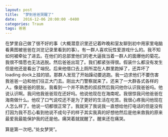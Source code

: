 ```yaml
---
layout: post
title:  "梦到爸爸哭醒了"
date:   2016-12-06 20:00:00 -0400
categories: Traum
tags: 爸爸
---
```


在梦里自己做了很不好的事（大概潜意识里还记着昨晚和室友聊到初中用家里电脑看黄图被爸爸在浏览记录里看到的事）。有一群人喜欢玩性爱游戏什么的。我不知如何被牵扯了进去。在他们的总部里他们的老大逼我当着一群人的面爆他的菊花。我很不情愿也无法逃脱。然后爸爸出现了。我们都紧张得很。假装什么都没有发生但是他还是看出了端倪。后来他借口去上厕所混在人群里跑掉了，还弄坏了loading dock上挂的锁。那群人发现了开始躁动要逃跑。我一边求他们不要伤害我爸爸一边和他们往正大门去。刚出大门警察就来了。还来了一大群各式各样的人。像是爸爸的朋友。我看到一个并不熟悉的叔叔然后我问他你认识我爸爸吗。他说认识啊。我问他我爸爸现在还好吗。他说他现在在海南呢。我很惊我问他爸爸在海南做什么。他叹了口气说哎还不是为了更好的生活在吃苦。我很心疼我问他现在人怎么样了。他说一切都很正常了。我就哭了我说我一直想给他打电话的但是没有打因为我不忍心看到他说不成句子的样子其实我真的好想他然后是他来救我的原来最爱我最能保护我的还是他。痛哭着就就醒了。醒来还在痛哭。

算是第一次吧。”处女梦哭”。